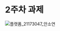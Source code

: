 # 2주차 과제

![플랫폼_21173047_안소연](https://user-images.githubusercontent.com/81035735/158781994-dbbad10b-44b7-4419-b3ca-1200c5df7e32.jpg)
